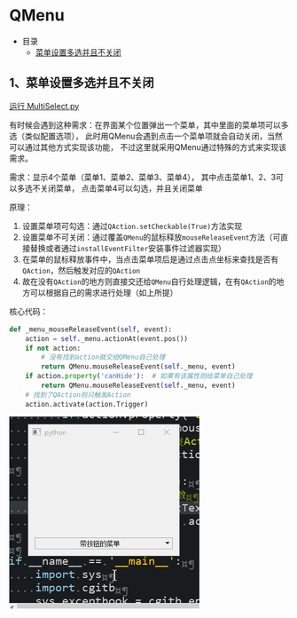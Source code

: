 # QMenu

- 目录
  - [菜单设置多选并且不关闭](#1菜单设置多选并且不关闭)

## 1、菜单设置多选并且不关闭
[运行 MultiSelect.py](MultiSelect.py)

有时候会遇到这种需求：在界面某个位置弹出一个菜单，其中里面的菜单项可以多选（类似配置选项），
此时用QMenu会遇到点击一个菜单项就会自动关闭，当然可以通过其他方式实现该功能，
不过这里就采用QMenu通过特殊的方式来实现该需求。

需求：显示4个菜单（菜单1、菜单2、菜单3、菜单4），
其中点击菜单1、2、3可以多选不关闭菜单，
点击菜单4可以勾选，并且关闭菜单

原理：

1. 设置菜单项可勾选：通过`QAction.setCheckable(True)`方法实现
2. 设置菜单不可关闭：通过覆盖`QMenu`的鼠标释放`mouseReleaseEvent`方法（可直接替换或者通过`installEventFilter`安装事件过滤器实现）
3. 在菜单的鼠标释放事件中，当点击菜单项后是通过点击点坐标来查找是否有`QAction`，然后触发对应的`QAction`
4. 故在没有`QAction`的地方则直接交还给`QMenu`自行处理逻辑，在有`QAction`的地方可以根据自己的需求进行处理（如上所提）

核心代码：

```python
def _menu_mouseReleaseEvent(self, event):
    action = self._menu.actionAt(event.pos())
    if not action:
        # 没有找到action就交给QMenu自己处理
        return QMenu.mouseReleaseEvent(self._menu, event)
    if action.property('canHide'):  # 如果有该属性则给菜单自己处理
        return QMenu.mouseReleaseEvent(self._menu, event)
    # 找到了QAction则只触发Action
    action.activate(action.Trigger)
```

![MultiSelect](ScreenShot/MultiSelect.gif)